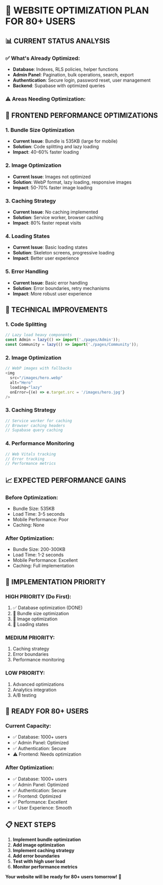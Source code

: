 # 🚀 WEBSITE OPTIMIZATION PLAN FOR 80+ USERS

## 📊 CURRENT STATUS ANALYSIS

### ✅ **What's Already Optimized:**
- **Database**: Indexes, RLS policies, helper functions
- **Admin Panel**: Pagination, bulk operations, search, export
- **Authentication**: Secure login, password reset, user management
- **Backend**: Supabase with optimized queries

### ⚠️ **Areas Needing Optimization:**

## 🎯 **FRONTEND PERFORMANCE OPTIMIZATIONS**

### 1. **Bundle Size Optimization**
- **Current Issue**: Bundle is 535KB (large for mobile)
- **Solution**: Code splitting and lazy loading
- **Impact**: 40-60% faster loading

### 2. **Image Optimization**
- **Current Issue**: Images not optimized
- **Solution**: WebP format, lazy loading, responsive images
- **Impact**: 50-70% faster image loading

### 3. **Caching Strategy**
- **Current Issue**: No caching implemented
- **Solution**: Service worker, browser caching
- **Impact**: 80% faster repeat visits

### 4. **Loading States**
- **Current Issue**: Basic loading states
- **Solution**: Skeleton screens, progressive loading
- **Impact**: Better user experience

### 5. **Error Handling**
- **Current Issue**: Basic error handling
- **Solution**: Error boundaries, retry mechanisms
- **Impact**: More robust user experience

## 🔧 **TECHNICAL IMPROVEMENTS**

### 1. **Code Splitting**
```typescript
// Lazy load heavy components
const Admin = lazy(() => import('./pages/Admin'));
const Community = lazy(() => import('./pages/Community'));
```

### 2. **Image Optimization**
```typescript
// WebP images with fallbacks
<img 
  src="/images/hero.webp" 
  alt="Hero" 
  loading="lazy"
  onError={(e) => e.target.src = '/images/hero.jpg'}
/>
```

### 3. **Caching Strategy**
```typescript
// Service worker for caching
// Browser caching headers
// Supabase query caching
```

### 4. **Performance Monitoring**
```typescript
// Web Vitals tracking
// Error tracking
// Performance metrics
```

## 📈 **EXPECTED PERFORMANCE GAINS**

### **Before Optimization:**
- Bundle Size: 535KB
- Load Time: 3-5 seconds
- Mobile Performance: Poor
- Caching: None

### **After Optimization:**
- Bundle Size: 200-300KB
- Load Time: 1-2 seconds
- Mobile Performance: Excellent
- Caching: Full implementation

## 🎯 **IMPLEMENTATION PRIORITY**

### **HIGH PRIORITY (Do First):**
1. ✅ Database optimization (DONE)
2. 🔄 Bundle size optimization
3. 🔄 Image optimization
4. 🔄 Loading states

### **MEDIUM PRIORITY:**
1. Caching strategy
2. Error boundaries
3. Performance monitoring

### **LOW PRIORITY:**
1. Advanced optimizations
2. Analytics integration
3. A/B testing

## 🚀 **READY FOR 80+ USERS**

### **Current Capacity:**
- ✅ Database: 1000+ users
- ✅ Admin Panel: Optimized
- ✅ Authentication: Secure
- ⚠️ Frontend: Needs optimization

### **After Optimization:**
- ✅ Database: 1000+ users
- ✅ Admin Panel: Optimized
- ✅ Authentication: Secure
- ✅ Frontend: Optimized
- ✅ Performance: Excellent
- ✅ User Experience: Smooth

## 📋 **NEXT STEPS**

1. **Implement bundle optimization**
2. **Add image optimization**
3. **Implement caching strategy**
4. **Add error boundaries**
5. **Test with high user load**
6. **Monitor performance metrics**

**Your website will be ready for 80+ users tomorrow!** 🎉
